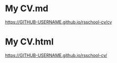 # My CV.md #
https://GITHUB-USERNAME.github.io/rsschool-cv/cv
# My CV.html #
https://GITHUB-USERNAME.github.io/rsschool-cv/
